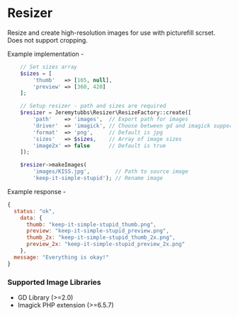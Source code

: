 Resizer
==

Resize and create high-resolution images for use with picturefill scrset. Does not support cropping.

Example implementation -
```php
    // Set sizes array
    $sizes = [
        'thumb'   => [165, null],
        'preview' => [360, 420]
    ];

    // Setup resizer - path and sizes are required
    $resizer = Jeremytubbs\Resizer\ResizeFactory::create([
        'path'    => 'images',  // Export path for images
        'driver'  => 'imagick', // Choose between gd and imagick support the default is gd
        'format'  => 'png',     // Default is jpg
        'sizes'   => $sizes,    // Array of image sizes
        'image2x' => false      // Default is true
    ]);

    $resizer->makeImages(
        'images/KISS.jpg',        // Path to source image
        'keep-it-simple-stupid'); // Rename image
```

Example response -
```javascript
{
  status: "ok",
    data: {
      thumb: "keep-it-simple-stupid_thumb.png",
      preview: "keep-it-simple-stupid_preview.png",
      thumb_2x: "keep-it-simple-stupid_thumb_2x.png",
      preview_2x: "keep-it-simple-stupid_preview_2x.png"
    },
  message: "Everything is okay!"
}
```

### Supported Image Libraries
- GD Library (>=2.0)
- Imagick PHP extension (>=6.5.7)